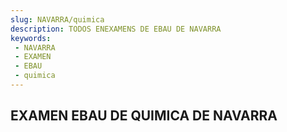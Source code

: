 ```yaml
---
slug: NAVARRA/quimica
description: TODOS ENEXAMENS DE EBAU DE NAVARRA
keywords:
 - NAVARRA
 - EXAMEN
 - EBAU
 - quimica
---
```

## EXAMEN EBAU DE QUIMICA DE NAVARRA
